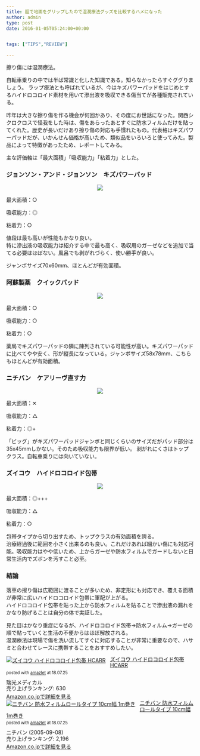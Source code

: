 ```yaml
---
title: 脛で地面をグリップしたので湿潤療法グッズを比較するハメになった
author: admin
type: post
date: 2016-01-05T05:24:00+00:00


tags: ["TIPS","REVIEW"]

---
```

擦り傷には湿潤療法。

自転車乗りの中では半ば常識と化した知識である。知らなかったらすぐググりましょう。
ラップ療法とも呼ばれているが、今はキズパワーパッドをはじめとするハイドロコロイド素材を用いて滲出液を吸収できる傷当てが各種販売されている。

昨年は大きな擦り傷を作る機会が何回かあり、その度にお世話になった。関西シクロクロスで怪我をした時は、傷をあらったあとすぐに防水フィルムだけを貼ってくれた。歴史が長いだけあり擦り傷の対応も手慣れたもの。代表格はキズパワーパッドだが、いかんせん価格が高いため、類似品をいろいろと使ってみた。製品によって特徴があったため、レポートしてみる。

主な評価軸は「最大面積」「吸収能力」「粘着力」とした。

### ジョンソン・アンド・ジョンソン　キズパワーパッド

<div class="separator" style="clear: both; text-align: center;">
  <a href="http://www.amazon.co.jp/gp/product/B001TDM0Q4/ref=as_li_ss_il?ie=UTF8&camp=247&creative=7399&creativeASIN=B001TDM0Q4&linkCode=as2&tag=gensobunya-22" rel="nofollow"><img border="0" src="https://images-fe.ssl-images-amazon.com/images/I/51%2B753lbVFL._SL250_.jpg" /><img alt="" border="0" src="https://images-fe.ssl-images-amazon.com/images/I/51%2B753lbVFL._SL250_.jpg" height="1" style="border: none !important; margin: 0px !important;" width="1" /></a>
</div>

最大面積：○

吸収能力：◎

粘着力：○

値段は最も高いが性能もかなり良い。\
特に滲出液の吸収能力は紹介する中で最も高く、吸収用のガーゼなどを追加で当てる必要はほぼない。風呂でも剥がれづらく、使い勝手が良い。

ジャンボサイズ70x60mm、ほとんどが有効面積。



### 阿蘇製薬　クイックパッド

<div class="separator" style="clear: both; text-align: center;">
  <a href="https://images-fe.ssl-images-amazon.com/images/I/51i7bns68PL._SL250_.jpg" rel="nofollow"><img border="0" src="https://images-fe.ssl-images-amazon.com/images/I/51i7bns68PL._SL250_.jpg" /><img alt="" border="0" src="https://ir-jp.amazon-adsystem.com/e/ir?t=gensobunya-22&l=as2&o=9&a=B008HZTCCC" height="1" style="border: none !important; margin: 0px !important;" width="1" /></a>
</div>

最大面積：○

吸収能力：○

粘着力：○

薬局でキズパワーパッドの隣に陳列されている可能性が高い。キズパワーパッドに比べてやや安く、形が縦長になっている。ジャンボサイズ58x78mm、こちらもほとんどが有効面積。


### ニチバン　ケアリーヴ直す力

<div class="separator" style="clear: both; text-align: center;">
  <a href="http://www.amazon.co.jp/gp/product/B007QPAXV8/ref=as_li_ss_il?ie=UTF8&camp=247&creative=7399&creativeASIN=B007QPAXV8&linkCode=as2&tag=gensobunya-22" rel="nofollow"><img border="0" src="https://images-fe.ssl-images-amazon.com/images/I/512hYOl7Y1L._SL250_.jpg" /><img alt="" border="0" src="https://images-fe.ssl-images-amazon.com/images/I/512hYOl7Y1L._SL250_.jpg" height="1" style="border: none !important; margin: 0px !important;" width="1" /></a>
</div>

最大面積：✕　

吸収能力：△

粘着力：◎+


  「ビッグ」がキズパワーパッドジャンボと同じくらいのサイズだがパッド部分は35x45mmしかない。そのため吸収能力も限界が低い。
  剥がれにくさはトップクラス。自転車乗りには向いていない。


### ズイコウ　ハイドロコロイド包帯

<div class="separator" style="clear: both; text-align: center;">
  <a href="http://www.amazon.co.jp/gp/product/B00C4JYKIS/ref=as_li_ss_il?ie=UTF8&camp=247&creative=7399&creativeASIN=B00C4JYKIS&linkCode=as2&tag=gensobunya-22" rel="nofollow"><img border="0" src="https://images-fe.ssl-images-amazon.com/images/I/512Cs20fjAL._SL250_.jpg" /><img alt="" border="0" src="https://images-fe.ssl-images-amazon.com/images/I/512Cs20fjAL._SL250_.jpg" height="1" style="border: none !important; margin: 0px !important;" width="1" /></a>
</div>

最大面積：◎+++

吸収能力：△

粘着力：○

包帯タイプから切り出すため、トップクラスの有効面積を誇る。\
治療経過後に範囲を小さく出来るのも良い。これだけあれば細かい傷にも対応可能。吸収能力はやや低いため、上からガーゼや防水フィルムでガードしないと日常生活内でズボンを汚すこと必至。



### 結論

落車の擦り傷は広範囲に渡ることが多いため、非定形にも対応でき、覆える面積が非常に広いハイドロコロイド包帯に軍配が上がる。\
ハイドロコロイド包帯を貼った上から防水フィルムを貼ることで滲出液の漏れをかなり防げることは自分の体で実証した。

見た目はかなり重症になるが、ハイドロコロイド包帯→防水フィルム→ガーゼの順で貼っていくと生活の不便からはほぼ解放される。\
湿潤療法は現場で傷を洗い流してすぐに対応することが非常に重要なので、ハサミと合わせてレースに携帯することをおすすめしたい。

<div class="amazlet-box" style="margin-bottom:0px;"><div class="amazlet-image" style="float:left;margin:0px 12px 1px 0px;"><a href="http://www.amazon.co.jp/exec/obidos/ASIN/B00C4JYKIS/gensobunya-22/ref=nosim/" name="amazletlink" target="_blank"><img src="https://images-fe.ssl-images-amazon.com/images/I/512Cs20fjAL._SL160_.jpg" alt="ズイコウ ハイドロコロイド包帯 HCARR" style="border: none;" /></a></div><div class="amazlet-info" style="line-height:120%; margin-bottom: 10px"><div class="amazlet-name" style="margin-bottom:10px;line-height:120%"><a href="http://www.amazon.co.jp/exec/obidos/ASIN/B00C4JYKIS/gensobunya-22/ref=nosim/" name="amazletlink" target="_blank">ズイコウ ハイドロコロイド包帯 HCARR</a><div class="amazlet-powered-date" style="font-size:80%;margin-top:5px;line-height:120%">posted with <a href="http://www.amazlet.com/" title="amazlet" target="_blank">amazlet</a> at 18.07.25</div></div><div class="amazlet-detail">瑞光メディカル <br />売り上げランキング: 630<br /></div><div class="amazlet-sub-info" style="float: left;"><div class="amazlet-link" style="margin-top: 5px"><a href="http://www.amazon.co.jp/exec/obidos/ASIN/B00C4JYKIS/gensobunya-22/ref=nosim/" name="amazletlink" target="_blank">Amazon.co.jpで詳細を見る</a></div></div></div><div class="amazlet-footer" style="clear: left"></div></div>

<div class="amazlet-box" style="margin-bottom:0px;"><div class="amazlet-image" style="float:left;margin:0px 12px 1px 0px;"><a href="http://www.amazon.co.jp/exec/obidos/ASIN/B000FQ4YJC/gensobunya-22/ref=nosim/" name="amazletlink" target="_blank"><img src="https://images-fe.ssl-images-amazon.com/images/I/51wiBTZoMeL._SL160_.jpg" alt="ニチバン 防水フィルムロールタイプ 10cm幅 1m巻き" style="border: none;" /></a></div><div class="amazlet-info" style="line-height:120%; margin-bottom: 10px"><div class="amazlet-name" style="margin-bottom:10px;line-height:120%"><a href="http://www.amazon.co.jp/exec/obidos/ASIN/B000FQ4YJC/gensobunya-22/ref=nosim/" name="amazletlink" target="_blank">ニチバン 防水フィルムロールタイプ 10cm幅 1m巻き</a><div class="amazlet-powered-date" style="font-size:80%;margin-top:5px;line-height:120%">posted with <a href="http://www.amazlet.com/" title="amazlet" target="_blank">amazlet</a> at 18.07.25</div></div><div class="amazlet-detail">ニチバン (2005-09-08)<br />売り上げランキング: 2,196<br /></div><div class="amazlet-sub-info" style="float: left;"><div class="amazlet-link" style="margin-top: 5px"><a href="http://www.amazon.co.jp/exec/obidos/ASIN/B000FQ4YJC/gensobunya-22/ref=nosim/" name="amazletlink" target="_blank">Amazon.co.jpで詳細を見る</a></div></div></div><div class="amazlet-footer" style="clear: left"></div></div>
